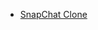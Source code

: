 
- [SnapChat Clone](https://github.com/TowhidKashem/snapchat-clone?ref=HackerTabExtension&fbclid=IwAR33cjCxKaarDcDEdgGeqkZLk9uPKQC6tWAv8JsY2fmntH-mPsQ9T723R0o)
